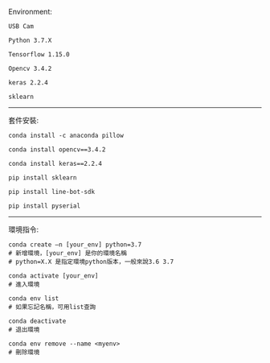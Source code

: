 Environment:

    USB Cam
    
    Python 3.7.X
    
    Tensorflow 1.15.0
    
    Opencv 3.4.2
    
    keras 2.2.4
    
    sklearn 
-------------------

套件安裝:

    conda install -c anaconda pillow

    conda install opencv==3.4.2

    conda install keras==2.2.4  

    pip install sklearn 

    pip install line-bot-sdk

    pip install pyserial

----------------------------------

環境指令:

    conda create –n [your_env] python=3.7
    # 新增環境，[your_env] 是你的環境名稱
    # python=X.X 是指定環境python版本，一般來說3.6 3.7

    conda activate [your_env] 
    # 進入環境

    conda env list
    # 如果忘記名稱，可用list查詢

    conda deactivate 
    # 退出環境

    conda env remove --name <myenv>  
    # 刪除環境
        
